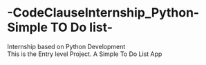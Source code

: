 # -CodeClauseInternship_Python-Simple TO Do list-
Internship based on Python Development<br>
This is the Entry level Project.
A Simple To Do List App
